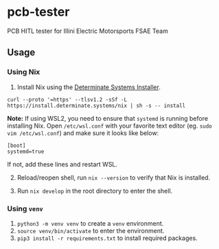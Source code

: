 # pcb-tester
PCB HITL tester for Illini Electric Motorsports FSAE Team

## Usage

### Using Nix

1. Install Nix using the [Determinate Systems Installer](https://github.com/DeterminateSystems/nix-installer).
```
curl --proto '=https' --tlsv1.2 -sSf -L https://install.determinate.systems/nix | sh -s -- install
```

**Note:** If using WSL2, you need to ensure that `systemd` is running before installing Nix. Open `/etc/wsl.conf` with your favorite text editor (eg. `sudo vim /etc/wsl.conf`) and make sure it looks like below:
```
[boot]
systemd=true
```
If not, add these lines and restart WSL.

2. Reload/reopen shell, run `nix --version` to verify that Nix is installed.

3. Run `nix develop` in the root directory to enter the shell.

### Using `venv`

1. `python3 -m venv venv` to create a `venv` environment.
2. `source venv/bin/activate` to enter the environment.
3. `pip3 install -r requirements.txt` to install required packages.
